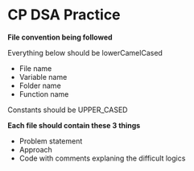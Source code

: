 # CP DSA Practice

**File convention being followed**

Everything below should be lowerCamelCased
- File name
- Variable name
- Folder name
- Function name

Constants should be UPPER_CASED

**Each file should contain these 3 things**
- Problem statement
- Approach
- Code with comments explaning the difficult logics